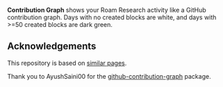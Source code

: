 **Contribution Graph** shows your Roam Research activity like a GitHub contribution graph.
Days with no created blocks are white, and days with >=50 created blocks are dark green.



## Acknowledgements

This repository is based on [similar pages](https://github.com/phonetonote/similar-pages/).

Thank you to AyushSaini00 for the [github-contribution-graph](https://www.npmjs.com/package/github-contribution-graph) package.

